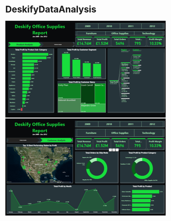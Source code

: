 # DeskifyDataAnalysis

<img src="https://github.com/cephard/DeskifyDataAnalysis/blob/main/Deskify%20Dashboard2.png">
<img src="https://github.com/cephard/DeskifyDataAnalysis/blob/main/Deskify%20Dashboard.png">
